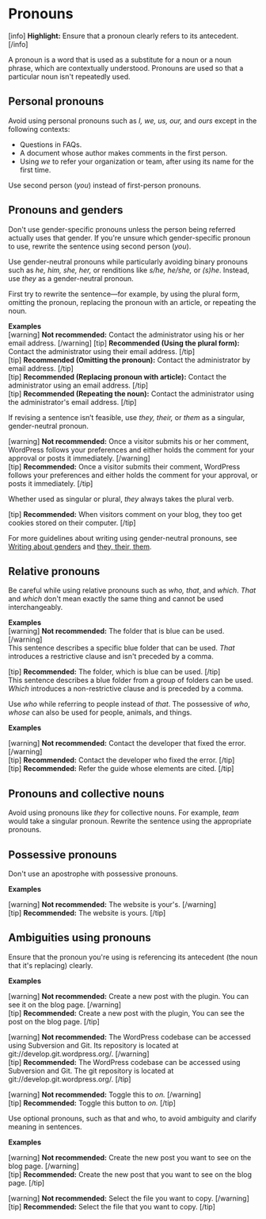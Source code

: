 # Pronouns

[info] **Highlight:** Ensure that a pronoun clearly refers to its antecedent. [/info]  

A pronoun is a word that is used as a substitute for a noun or a noun phrase, which are contextually understood. Pronouns are used so that a particular noun isn't repeatedly used.

## Personal pronouns

Avoid using personal pronouns such as *I, we, us, our,* and *ours* except in the following contexts:  
- Questions in FAQs.
- A document whose author makes comments in the first person.
- Using *we* to refer your organization or team, after using its name for the first time.

Use second person (*you*) instead of first-person pronouns.

## Pronouns and genders

Don't use gender-specific pronouns unless the person being referred actually uses that gender. If you're unsure which gender-specific pronoun to use, rewrite the sentence using second person (*you*).

Use gender-neutral pronouns while particularly avoiding binary pronouns such as *he, him, she, her,* or renditions like *s/he, he/she,* or *(s)he*.
Instead, use *they* as a gender-neutral pronoun.

First try to rewrite the sentence—for example, by using the plural form, omitting the pronoun, replacing the pronoun with an article, or repeating the noun.

**Examples**  
[warning] **Not recommended:** Contact the administrator using his or her email address. [/warning]
[tip] **Recommended (Using the plural form):** Contact the administrator using their email address. [/tip]  
[tip] **Recommended (Omitting the pronoun):** Contact the administrator by email address. [/tip]  
[tip] **Recommended (Replacing pronoun with article):** Contact the administrator using an email address. [/tip]  
[tip] **Recommended (Repeating the noun):** Contact the administrator using the administrator's email address. [/tip]  

If revising a sentence isn’t feasible, use *they, their,* or *them* as a singular, gender-neutral pronoun.

[warning] **Not recommended:** Once a visitor submits his or her comment, WordPress follows your preferences and either holds the comment for your approval or posts it immediately. [/warning]  
[tip] **Recommended:** Once a visitor submits their comment, WordPress follows your preferences and either holds the comment for your approval, or posts it immediately. [/tip]  

Whether used as singular or plural, *they* always takes the plural verb.

[tip] **Recommended:** When visitors comment on your blog, they too get cookies stored on their computer. [/tip]  

For more guidelines about writing using gender-neutral pronouns, see [Writing about genders](https://make.wordpress.org/docs/style-guide/general-guidelines/inclusivity/#writing-about-genders) and [they, their, them](https://make.wordpress.org/docs/style-guide/word-list/t/#they-their-them).

## Relative pronouns

Be careful while using relative pronouns such as *who, that*, and *which*.
*That* and *which* don't mean exactly the same thing and cannot be used interchangeably.

**Examples**  
[warning] **Not recommended:** The folder that is blue can be used. [/warning]  
This sentence describes a specific blue folder that can be used. *That* introduces a restrictive clause and isn't preceded by a comma.

[tip] **Recommended:** The folder, which is blue can be used. [/tip]  
This sentence describes a blue folder from a group of folders can be used. *Which* introduces a non-restrictive clause and is preceded by a comma.

Use *who* while referring to people instead of *that*. The possessive of *who*, *whose* can also be used for people, animals, and things.

**Examples**

[warning] **Not recommended:** Contact the developer that fixed the error. [/warning]  
[tip] **Recommended:** Contact the developer who fixed the error. [/tip]  
[tip] **Recommended:** Refer the guide whose elements are cited. [/tip]  

## Pronouns and collective nouns

Avoid using pronouns like *they* for collective nouns. For example, *team* would take a singular pronoun. Rewrite the sentence using the appropriate pronouns.

## Possessive pronouns

Don't use an apostrophe with possessive pronouns.  

**Examples**  

[warning] **Not recommended:** The website is your's. [/warning]  
[tip] **Recommended:** The website is yours. [/tip]  

## Ambiguities using pronouns

Ensure that the pronoun you're using is referencing its antecedent (the noun that it's replacing) clearly.

**Examples**

[warning] **Not recommended:** Create a new post with the plugin. You can see it on the blog page. [/warning]  
[tip] **Recommended:** Create a new post with the plugin, You can see the post on the blog page. [/tip]  

[warning] **Not recommended:** The WordPress codebase can be accessed using Subversion and Git. Its repository is located at git://develop.git.wordpress.org/. [/warning]  
[tip] **Recommended:** The WordPress codebase can be accessed using Subversion and Git. The git repository is located at git://develop.git.wordpress.org/. [/tip]  

[warning] **Not recommended:** Toggle this to *on.* [/warning]  
[tip] **Recommended:** Toggle this button to *on.* [/tip]  

Use optional pronouns, such as that and who, to avoid ambiguity and clarify meaning in sentences.

**Examples**

[warning] **Not recommended:** Create the new post you want to see on the blog page. [/warning]  
[tip] **Recommended:** Create the new post that you want to see on the blog page. [/tip]  

[warning] **Not recommended:** Select the file you want to copy. [/warning]  
[tip] **Recommended:** Select the file that you want to copy. [/tip]  

